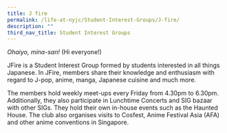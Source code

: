 ```yaml
---
title: J fire
permalink: /life-at-nyjc/Student-Interest-Groups/J-fire/
description: ""
third_nav_title: Student Interest Groups
---
```

*Ohaiyo, mina-san!* (Hi everyone!)

JFire is a Student Interest Group formed by students interested in all things Japanese. In JFire, members share their knowledge and enthusiasm with regard to J-pop, anime, manga, Japanese cuisine and much more.

The members hold weekly meet-ups every Friday from 4.30pm to 6.30pm. Additionally, they also participate in Lunchtime Concerts and SIG bazaar with other SIGs. They hold their own in-house events such as the Haunted House.  The club also organises visits to Cosfest, Anime Festival Asia (AFA) and other anime conventions in Singapore.